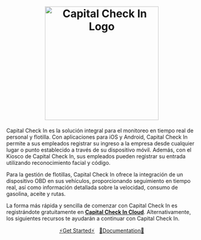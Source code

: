 <h1 align="center">
  <a href="https://capitalcheckin.app">
    <img width=300 src="" alt="Capital Check In Logo"/>  
  </a>
</h1>

Capital Check In es la solución integral para el monitoreo en tiempo real de personal y flotilla. Con aplicaciones para iOS y Android, Capital Check In permite a sus empleados registrar su ingreso a la empresa desde cualquier lugar o punto establecido a través de su dispositivo móvil. Además, con el Kiosco de Capital Check In, sus empleados pueden registrar su entrada utilizando reconocimiento facial y código.

Para la gestión de flotillas, Capital Check In ofrece la integración de un dispositivo OBD en sus vehículos, proporcionando seguimiento en tiempo real, así como información detallada sobre la velocidad, consumo de gasolina, aceite y rutas.

La forma más rápida y sencilla de comenzar con Capital Check In es registrándote gratuitamente en **[Capital Check In Cloud](https://sso.capitalcheckin.app/registration)**. Alternativamente, los siguientes recursos te ayudarán a continuar con Capital Check In.

</hr>

<p align="center">
    <a href="https://docs.capitalcheckin.app/overview/quickstart/installation" class="btn btn-default btn-lg">
        ⚡Get Started⚡</a>
    &nbsp;
    <a href="https://docs.capitalcheckin.app/" class="btn btn-default btn-lg">
        📕Documentation📕</a>
</p>
